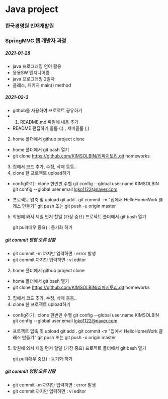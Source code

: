 # Java project
### 한국경영원 인재개발원
### SpringMVC 웹 개발자 과정

##### 2021-01-28

* java 프로그래밍 언어 활용
* 응용SW 엔지니어링
* java 프로그래밍 2일차 
* 클래스, 패키지 main() method

##### 2021-02-3
* github를 사용하여 프로젝트 공유하기
* 1. README.md 파일에 내용 추가
*	README 편집하기
 	콜롬 (:) , 세미콜롬 (;)
2. home 폴더에서 github project clone
* home 폴더에서 git bash 열기
* git clone https://github.com/KIMSOLBIN/리파지토리.git homeworks

3. 집에서 코드 추가, 수정, 삭제 등등..
4. clone 한 프로젝트 upload하기
* config하기 : clone 한번만 수핼
	git config --global user.name KIMSOLBIN
	git config --global user.email lgko1122@naver.com

* 프로젝트 압축 및 upload
	git add .
	git commit -m "집에서 HelloHomeWork 클래스 만들기"
	git push 또는 git push -u origin master

5. 학원에 와서 제일 먼저 할일 (가장 중요)
	프로젝트 폴더에서 git bash 열기

	git pull(매우 중요) : 동기화 하기

##### git commit 명령 오류 상황
*	git commit -m 까지만 입력하면 : error 발생
* 	git commit 까지만 입력하면 : vi editor

2. home 폴더에서 github project clone
* home 폴더에서 git bash 열기
* git clone https://github.com/KIMSOLBIN/리파지토리.git homeworks

3. 집에서 코드 추가, 수정, 삭제 등등..
4. clone 한 프로젝트 upload하기
* config하기 : clone 한번만 수핼
	git config --global user.name KIMSOLBIN
	git config --global user.email lgko1122@naver.com

* 프로젝트 압축 및 upload
	git add .
	git commit -m "집에서 HelloHomeWork 클래스 만들기"
	git push 또는 git push -u origin master

5. 학원에 와서 제일 먼저 할일 (가장 중요)
	프로젝트 폴더에서 git bash 열기

	git pull(매우 중요) : 동기화 하기

##### git commit 명령 오류 상황
*	git commit -m 까지만 입력하면 : error 발생
* 	git commit 까지만 입력하면 : vi editor